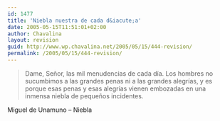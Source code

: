 ```yaml
---
id: 1477
title: 'Niebla nuestra de cada d&iacute;a'
date: 2005-05-15T11:51:01+02:00
author: Chavalina
layout: revision
guid: http://www.wp.chavalina.net/2005/05/15/444-revision/
permalink: /2005/05/15/444-revision/
---
```

<blockquote cite="Miguel de Unamuno, Niebla">
  <p>
    Dame, Se&ntilde;or, las mil menudencias de cada d&iacute;a. Los hombres no sucumbimos a las grandes penas ni a las grandes alegr&iacute;as, y es porque esas penas y esas alegr&iacute;as vienen embozadas en una inmensa niebla de peque&ntilde;os incidentes.
  </p>
</blockquote>

<span class="cita">Miguel de Unamuno &#8211; Niebla</span>
